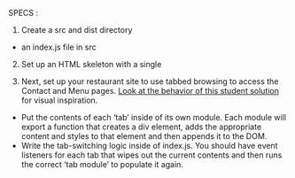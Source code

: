 SPECS :

1. Create a src and dist directory
  - an index.js file in src

2. Set up an HTML skeleton with a single <div id="content">
  
3. Next, set up your restaurant site to use tabbed browsing to access the Contact and Menu pages. [Look at the behavior of this student solution](https://eckben.github.io/bearysBreakfastBar/) for visual inspiration.
  - Put the contents of each ‘tab’ inside of its own module. Each module will export a function that creates a div element, adds the appropriate content and styles to that element and then appends it to the DOM.
  - Write the tab-switching logic inside of index.js. You should have event listeners for each tab that wipes out the current contents and then runs the correct ‘tab module’ to populate it again.
